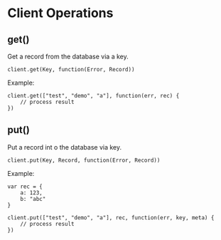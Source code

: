 # Client Operations

## get()

Get a record from the database via a key.

	client.get(Key, function(Error, Record))

Example:

	client.get(["test", "demo", "a"], function(err, rec) {
		// process result
	})

## put()

Put a record int o the database via key.

	client.put(Key, Record, function(Error, Record))

Example:

	var rec = {
		a: 123,
		b: "abc"
	}

	client.put(["test", "demo", "a"], rec, function(err, key, meta) {
		// process result
	})
